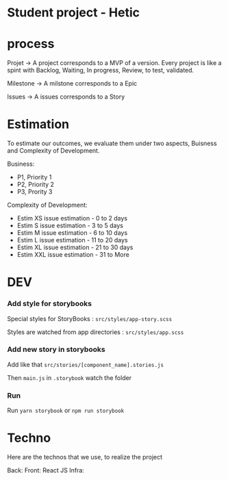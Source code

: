# Student project - Hetic

# process 

Projet -> A project corresponds to a MVP of a version. Every project is like a spint with Backlog, Waiting, In progress, Review, to test, validated. 

Milestone -> A milstone corresponds to a Epic 

Issues -> A issues corresponds to a Story 

# Estimation 
To estimate our outcomes, we evaluate them under two aspects, Buisness and Complexity of Development.

Business:  
- P1, Priority 1
- P2, Priority 2 
- P3, Prority 3

Complexity of Development: 
- Estim XS issue estimation - 0 to 2 days
- Estim S issue estimation - 3 to 5 days
- Estim M issue estimation - 6 to 10 days
- Estim L issue estimation - 11 to 20 days
- Estim XL issue estimation - 21 to 30 days
- Estim XXL issue estimation - 31 to More

# DEV

### Add style for storybooks
Special styles for StoryBooks : ```src/styles/app-story.scss```

Styles are watched from app directories : ```src/styles/app.scss```

### Add new story in storybooks
Add like that ```src/stories/[component_name].stories.js```

Then ```main.js``` in ```.storybook``` watch the folder

### Run
Run ```yarn storybook``` or ```npm run storybook```


# Techno
Here are the technos that we use, to realize the project

Back: 
Front: React JS 
Infra: 


